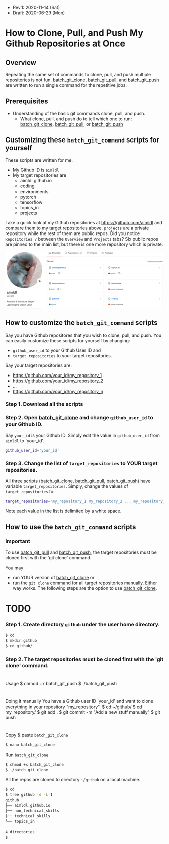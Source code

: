 * Rev.1: 2020-11-14 (Sat)
* Draft: 2020-06-29 (Mon)
# How to Clone, Pull, and Push My Github Repositories at Once
## Overview
Repeating the same set of commands to clone, pull, and push multiple repositories is not fun. [batch_git_clone](batch_git_clone), [batch_git_pull](batch_git_pull), and [batch_git_push](batch_git_push) are written to run a single command for the repetitive jobs.

## Prerequisites
* Understanding of the basic git commands clone, pull, and push.
  * What clone, pull, and push do to tell which one to run: [batch_git_clone](batch_git_clone), [batch_git_pull](batch_git_pull), or [batch_git_push](batch_git_push)

## Customizing these `batch_git_command` scripts for yourself
These scripts are written for me. 
* My Github ID is `aimldl`
* My target repositories are
  * aimldl.github.io
  * coding
  * environments
  * pytorch
  * tensorflow
  * topics_in
  * projects
  
Take a quick look at my Github repositories at https://github.com/aimldl and compare them to my target repositories above. `projects` are a private repository while the rest of them are public repos. Did you notice `Repositories 7` between the `Overview` and `Projects` tabs? Six public repos are pinned to the main list, but there is one more repository which is private.

<img src='images/github-aimldl-main-repositories.png'>

## How to customize the `batch_git_command` scripts
Say you have Github repositores that you wish to clone, pull, and push. You can easily customize these scripts for yourself by changing:
* `github_user_id` to your Github User ID and
* `target_repositories` to your target repositories.

Say your target repositories are:
* https://github.com/your_id/my_repository_1
* https://github.com/your_id/my_repository_2
*   ...
* https://github.com/your_id/my_repository_n

### Step 1. Download all the scripts
### Step 2. Open [batch_git_clone](batch_git_clone) and change `github_user_id` to your Github ID.
Say `your_id` is your Github ID. Simply edit the value in `github_user_id` from `aimldl` to `your_id'.
```bash
github_user_id='your_id'
```
### Step 3. Change the list of `target_repositories` to YOUR target repositories.

All three scripts ([batch_git_clone](batch_git_clone), [batch_git_pull](batch_git_pull), [batch_git_push](batch_git_push)) have variable `target_repositories`. Simply, change the values of `target_repositories` to:
```bash
target_repositories="my_repository_1 my_repository_2 ... my_repository_n"
```
Note each value in the list is delimited by a white space.

## How to use the `batch_git_command` scripts
### Important
To use [batch_git_pull](batch_git_pull) and [batch_git_push](batch_git_push), the target repositories must be cloned first with the 'git clone' command.

You may 
* run YOUR version of [batch_git_clone](batch_git_clone) or
* run the `git clone` command for all target repositories manually.
Either way works. The following steps are the option to use [batch_git_clone](batch_git_clone).

# TODO
### Step 1. Create directory `github` under the user home directory.
```bash
$ cd
$ mkdir github
$ cd github/
```

### Step 2. The target repositories must be cloned first with the 'git clone' command.
#
Usage
  $ chmod +x batch_git_push
  $ ./batch_git_push
#
Doing it manually
  You have a Github user ID 'your_id' and 
      want to clone everything in your repository "my_repository".
    $ cd ~/github/
    $ cd my_repository/
    $ git add .
    $ git commit -m "Add a new stuff manually"
    $ git push
#



Copy & paste `batch_git_clone`
```bash
$ nano batch_git_clone
```
Run `batch_git_clone`
```bash
$ chmod +x batch_git_clone 
$ ./batch_git_clone 
```
All the repos are cloned to directory `~/github` on a local machine.

```bash
$ cd
$ tree github -d -L 1
github
├── aimldl.github.io
├── non_technical_skills
├── technical_skills
└── topics_in

4 directories
$
```

